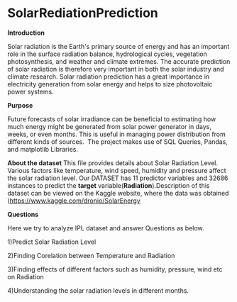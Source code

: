# SolarRediationPrediction
**Introduction**

Solar radiation is the Earth's primary source of energy and has an important role in the surface radiation balance, hydrological cycles, vegetation photosynthesis, and weather and climate extremes. The accurate prediction of solar radiation is therefore very important in both the solar industry and climate research.
Solar radiation prediction has a great importance in electricity generation from solar energy and helps to size photovoltaic power systems. 

**Purpose**

Future forecasts of solar irradiance can be beneficial to estimating how much energy might be generated from  solar power generator in days, weeks, or even months.
This is useful in managing power distribution from different kinds of sources.  The project makes use of SQL Queries, Pandas, and matplotlib Libraries.

**About the dataset**
This file provides details about Solar Radiation Level. Various factors like temperature, wind speed, humidity and pressure affect the solar radiation level. 
Our DATASET has 11 predictor variables and 32686 instances to predict the **target** variable(**Radiation**).Description of this dataset can be viewed on the Kaggle website,
where the data was obtained (https://www.kaggle.com/dronio/SolarEnergy

**Questions**

Here we try to analyze IPL dataset and answer Questions as below.

1)Predict Solar Radiation Level

2)Finding Corelation between Temperature and Radiation

3)Finding effects of different factors such as humidity, pressure, wind etc on Radiation

4)Understanding the solar radiation levels in different months.

